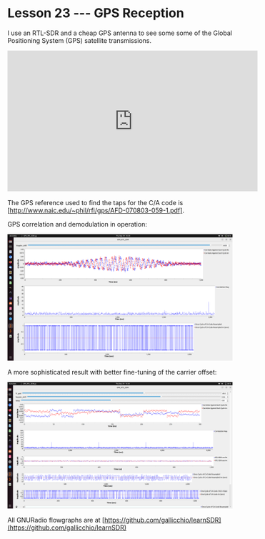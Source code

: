 # Lesson 23 --- GPS Reception

I use an RTL-SDR and a cheap GPS antenna to see some some of the Global Positioning System (GPS) satellite transmissions.

<iframe width="560" height="315" src="https://www.youtube.com/embed/4YO1XSVMtqI" title="YouTube video player" frameborder="0" allow="accelerometer; autoplay; clipboard-write; encrypted-media; gyroscope; picture-in-picture" allowfullscreen></iframe>

The GPS reference used to find the taps for the C/A code is [http://www.naic.edu/~phil/rfi/gps/AFD-070803-059-1.pdf].

GPS correlation and demodulation in operation:

![GPS correlation and demodulation in operation](figs/run/GPS-running1.png)

A more sophisticated result with better fine-tuning of the carrier offset:

![GPS correlation and demodulation in operation](figs/run/GPS-running2.png)

All GNURadio flowgraphs are at [https://github.com/gallicchio/learnSDR](https://github.com/gallicchio/learnSDR)

